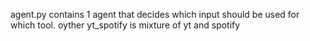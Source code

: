 agent.py contains 1 agent that decides which input should be used for which tool.
oyther yt_spotify is mixture of yt and spotify 
